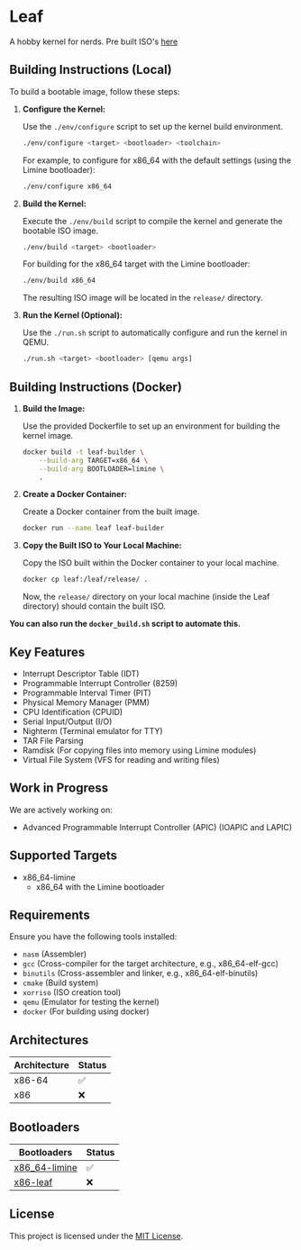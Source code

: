 # Leaf
A hobby kernel for nerds. Pre built ISO's [here](https://nightly.link/leaf-kernel/kernel/workflows/build/main/Leaf-release.zip)

## Building Instructions (Local)

To build a bootable image, follow these steps:

1. **Configure the Kernel:**

   Use the `./env/configure` script to set up the kernel build environment.

   ```bash
   ./env/configure <target> <bootloader> <toolchain>
   ```

   For example, to configure for x86_64 with the default settings (using the Limine bootloader):

   ```bash
   ./env/configure x86_64
   ```

2. **Build the Kernel:**

   Execute the `./env/build` script to compile the kernel and generate the bootable ISO image.

   ```bash
   ./env/build <target> <bootloader>
   ```

   For building for the x86_64 target with the Limine bootloader:

   ```bash
   ./env/build x86_64
   ```

   The resulting ISO image will be located in the `release/` directory.

3. **Run the Kernel (Optional):**

   Use the `./run.sh` script to automatically configure and run the kernel in QEMU.

   ```bash
   ./run.sh <target> <bootloader> [qemu args]
   ```

## Building Instructions (Docker)

1. **Build the Image:**

   Use the provided Dockerfile to set up an environment for building the kernel image.

   ```bash
   docker build -t leaf-builder \
       --build-arg TARGET=x86_64 \
       --build-arg BOOTLOADER=limine \
       .
   ```

2. **Create a Docker Container:**

   Create a Docker container from the built image.

   ```bash
   docker run --name leaf leaf-builder
   ```

3. **Copy the Built ISO to Your Local Machine:**

   Copy the ISO built within the Docker container to your local machine.

   ```bash
   docker cp leaf:/leaf/release/ .
   ```

   Now, the `release/` directory on your local machine (inside the Leaf directory) should contain the built ISO.

**You can also run the `docker_build.sh` script to automate this.**

## Key Features

- Interrupt Descriptor Table (IDT)
- Programmable Interrupt Controller (8259)
- Programmable Interval Timer (PIT)
- Physical Memory Manager (PMM)
- CPU Identification (CPUID)
- Serial Input/Output (I/O)
- Nighterm (Terminal emulator for TTY)
- TAR File Parsing
- Ramdisk (For copying files into memory using Limine modules)
- Virtual File System (VFS for reading and writing files)

## Work in Progress

We are actively working on:

- Advanced Programmable Interrupt Controller (APIC) (IOAPIC and LAPIC)

## Supported Targets

- x86_64-limine
  - x86_64 with the Limine bootloader

## Requirements

Ensure you have the following tools installed:

- `nasm` (Assembler)
- `gcc` (Cross-compiler for the target architecture, e.g., x86_64-elf-gcc)
- `binutils` (Cross-assembler and linker, e.g., x86_64-elf-binutils)
- `cmake` (Build system)
- `xorriso` (ISO creation tool)
- `qemu` (Emulator for testing the kernel)
- `docker` (For building using docker)

## Architectures

| Architecture | Status |
| ------------ | ------ |
| x86-64       | ✅     |
| x86          | ❌     |

## Bootloaders

| Bootloaders                                                  | Status |
| ------------------------------------------------------------ | ------ |
| [x86_64-limine](https://github.com/limine-bootloader/limine) | ✅     |
| [x86-leaf](https://github.com/leaf-kernel/bootloader)        | ❌     |

## License

This project is licensed under the [MIT License](https://github.com/leaf-kernel/kernel/blob/main/LICENSE).
